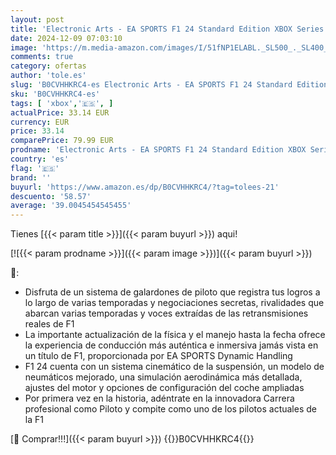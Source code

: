 ```yaml
---
layout: post
title: 'Electronic Arts - EA SPORTS F1 24 Standard Edition XBOX Series X  Castellano | sin Bono de Reserva'
date: 2024-12-09 07:03:10
image: 'https://m.media-amazon.com/images/I/51fNP1ELABL._SL500_._SL400_.jpg'
comments: true
category: ofertas
author: 'tole.es'
slug: 'B0CVHHKRC4-es Electronic Arts - EA SPORTS F1 24 Standard Edition XBOX...'
sku: 'B0CVHHKRC4-es'
tags: [ 'xbox','🇪🇸', ]
actualPrice: 33.14 EUR
currency: EUR
price: 33.14
comparePrice: 79.99 EUR
prodname: 'Electronic Arts - EA SPORTS F1 24 Standard Edition XBOX Series X  Castellano | sin Bono de Reserva'
country: 'es'
flag: '🇪🇸'
brand: ''
buyurl: 'https://www.amazon.es/dp/B0CVHHKRC4/?tag=tolees-21'
descuento: '58.57'
average: '39.0045454545455'
---
```


Tienes [{{< param title >}}]({{< param buyurl >}}) aqui!

[![{{< param prodname >}}]({{< param image >}})]({{< param buyurl >}})

🔎:

- Disfruta de un sistema de galardones de piloto que registra tus logros a lo largo de varias temporadas y negociaciones secretas, rivalidades que abarcan varias temporadas y voces extraídas de las retransmisiones reales de F1
- La importante actualización de la física y el manejo hasta la fecha ofrece la experiencia de conducción más auténtica e inmersiva jamás vista en un título de F1, proporcionada por EA SPORTS Dynamic Handling
- F1 24 cuenta con un sistema cinemático de la suspensión, un modelo de neumáticos mejorado, una simulación aerodinámica más detallada, ajustes del motor y opciones de configuración del coche ampliadas
- Por primera vez en la historia, adéntrate en la innovadora Carrera profesional como Piloto y compite como uno de los pilotos actuales de la F1

[🛒 Comprar!!!]({{< param buyurl >}})
{{<world>}}B0CVHHKRC4{{</world>}}
